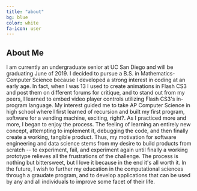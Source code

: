 ```yaml
---
title: "about"
bg: blue
color: white
fa-icon: user
---
```


## About Me


I am currently an undergraduate senior at UC San Diego and will be graduating June of 2019. I decided to pursue a B.S. in Mathematics-Computer Science because I developed a strong interest in coding at an early age. In fact, when I was 13 I used to create animations in Flash CS3 and post them on different forums for critique, and to stand out from my peers, I learned to embed video player controls utilizing Flash CS3's in-program language. My interest guided me to take AP Computer Science in high school where I first learned of recursion and built my first program, software for a vending machine, exciting, right?. As I practiced more and more, I began to enjoy the process. The feeling of learning an entirely new concept, attempting to implement it, debugging the code, and then finally create a working, tangible product. Thus, my motivation for software engineering and data science stems from my desire to build products from scratch -- to experiment, fail, and experiment again until finally a working prototype relieves all the frustrations of the challenge. The process is nothing but bittersweet, but I love it because in the end it's all worth it. In the future, I wish to further my education in the computational sciences through a graudate program, and to develop applications that can be used by any and all individuals to improve some facet of their life. 
